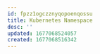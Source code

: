 ```yaml
---
id: fpzz1ogczznyqopoenqossu
title: Kubernetes Namespace
desc: ''
updated: 1677068524057
created: 1677068516342
---
```


